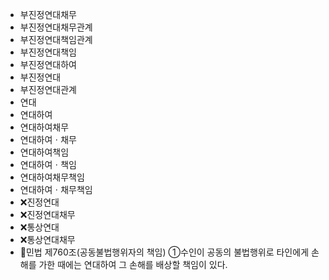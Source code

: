 - 부진정연대채무
- 부진정연대채무관계
- 부진정연대책임관계
- 부진정연대책임
- 부진정연대하여
- 부진정연대
- 부진정연대관계
- 연대
- 연대하여
- 연대하여채무
- 연대하여ㆍ채무
- 연대하여책임
- 연대하여ㆍ책임
- 연대하여채무책임
- 연대하여ㆍ채무책임
- ❌진정연대
- ❌진정연대채무
- ❌통상연대
- ❌통상연대채무
- 📌민법 제760조(공동불법행위자의 책임) ①수인이 공동의 불법행위로 타인에게 손해를 가한 때에는 연대하여 그 손해를 배상할 책임이 있다.
